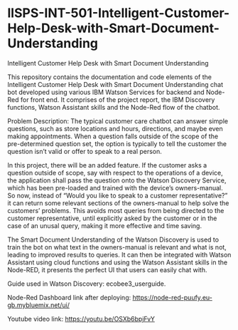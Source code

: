 # llSPS-INT-501-Intelligent-Customer-Help-Desk-with-Smart-Document-Understanding
Intelligent Customer Help Desk with Smart Document Understanding

This repository contains the documentation and code elements of the Intelligent Customer Help Desk with Smart Document Understanding chat bot developed using various IBM Watson Services for backend and Node-Red for front end. It comprises of the project report, the IBM Discovery functions, Watson Assistant skills and the Node-Red flow of the chatbot.

Problem Description:
The typical customer care chatbot can answer simple questions, such as store locations and hours, directions, and maybe even making appointments. When a question falls outside of the scope of the pre-determined question set, the option is typically to tell the customer the question isn’t valid or offer to speak to a real person.

In this project, there will be an added feature. If the customer asks a question outside of scope, say with respect to the operations of a device, the application shall pass the question onto the Watson Discovery Service, which has been pre-loaded and trained with the device’s owners-manual. So now, instead of “Would you like to speak to a customer representative?” it can return some relevant sections of the owners-manual to help solve the customers’ problems. This avoids most queries from being directed to the customer representative, until explicitly asked by the customer or in the case of an unusal query, making it more effective and time saving.

The Smart Document Understanding of the Watson Discovery is used to train the bot on what text in the owners-manual is relevant and what is not, leading to improved results to queries. It can then be integrated with Watson Assistant using cloud functions and using the Watson Assistant skills in the Node-RED, it presents the perfect UI that users can easily chat with.

Guide used in Watson Discovery: ecobee3_userguide.

Node-Red Dashboard link after deploying: https://node-red-puufy.eu-gb.mybluemix.net/ui/

Youtube video link: https://youtu.be/OSXb6bpjFvY
